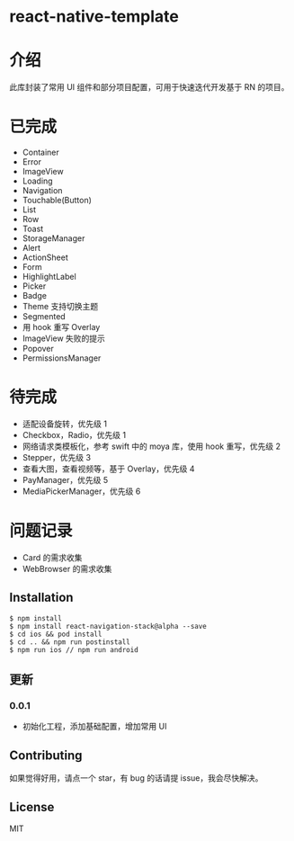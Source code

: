 # react-native-template

# 介绍

此库封装了常用 UI 组件和部分项目配置，可用于快速迭代开发基于 RN 的项目。

# 已完成

- Container
- Error
- ImageView
- Loading
- Navigation
- Touchable(Button)
- List
- Row
- Toast
- StorageManager
- Alert
- ActionSheet
- Form
- HighlightLabel
- Picker
- Badge
- Theme 支持切换主题
- Segmented
- 用 hook 重写 Overlay
- ImageView 失败的提示
- Popover
- PermissionsManager

# 待完成

- 适配设备旋转，优先级 1
- Checkbox，Radio，优先级 1
- 网络请求类模板化，参考 swift 中的 moya 库，使用 hook 重写，优先级 2
- Stepper，优先级 3
- 查看大图，查看视频等，基于 Overlay，优先级 4
- PayManager，优先级 5
- MediaPickerManager，优先级 6

# 问题记录

- Card 的需求收集
- WebBrowser 的需求收集

## Installation

```
$ npm install
$ npm install react-navigation-stack@alpha --save
$ cd ios && pod install
$ cd .. && npm run postinstall
$ npm run ios // npm run android

```

## 更新

### 0.0.1

- 初始化工程，添加基础配置，增加常用 UI

## Contributing

如果觉得好用，请点一个 star，有 bug 的话请提 issue，我会尽快解决。

## License

MIT
